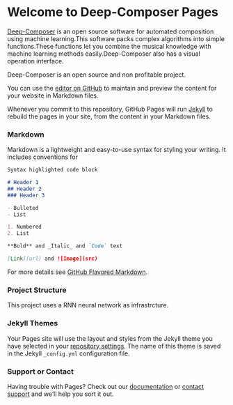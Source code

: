 # Welcome to Deep-Composer Pages

[Deep-Composer]() is an open source software for automated composition using machine learning.This software packs complex algorithms into simple functions.These functions let you combine the musical knowledge with machine learning methods easily.Deep-Composer also has a visual operation interface.

Deep-Composer is an open source and non profitable project.

You can use the [editor on GitHub](https://github.com/XinShuYang/Deep-Composer/edit/master/README.md) to maintain and preview the content for your website in Markdown files.

Whenever you commit to this repository, GitHub Pages will run [Jekyll](https://jekyllrb.com/) to rebuild the pages in your site, from the content in your Markdown files.

### Markdown

Markdown is a lightweight and easy-to-use syntax for styling your writing. It includes conventions for

```markdown
Syntax highlighted code block

# Header 1
## Header 2
### Header 3

- Bulleted
- List

1. Numbered
2. List

**Bold** and _Italic_ and `Code` text

[Link](url) and ![Image](src)
```

For more details see [GitHub Flavored Markdown](https://guides.github.com/features/mastering-markdown/).

### Project Structure

This project uses a RNN neural network as infrastrcture.
### Jekyll Themes

Your Pages site will use the layout and styles from the Jekyll theme you have selected in your [repository settings](https://github.com/XinShuYang/Deep-Composer/settings). The name of this theme is saved in the Jekyll `_config.yml` configuration file.

### Support or Contact

Having trouble with Pages? Check out our [documentation](https://help.github.com/categories/github-pages-basics/) or [contact support](https://github.com/contact) and we’ll help you sort it out.
